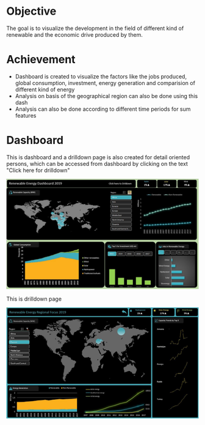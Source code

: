 # Objective
The goal is to visualize the development in the field of different kind of renewable and the economic drive produced by them. 

# Achievement
* Dashboard is created to visualize the factors like the jobs produced, global consumption, investment, energy generation and comparision of different kind of energy 
* Analysis on basis of the geographical region can also be done using this dash
* Analysis can also be done according to different time periods for sum features

# Dashboard
This is dashboard and a drilldown page is also created for detail oriented persons, which can be accessed from dashboard by clicking on the text "Click here for drilldown"

![](dash.jpeg)

This is drilldown page

![](drilldown.jpeg)


